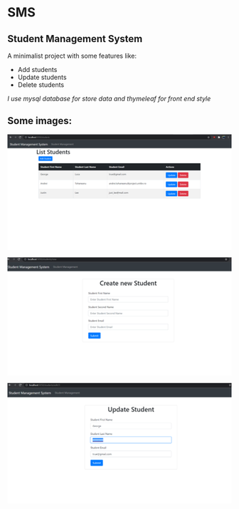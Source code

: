 
#  **SMS**

## Student Management System

A minimalist project with some features like: 

  - Add students
  - Update students
  - Delete students


*I use mysql database for store data and thymeleaf for front end style*


## Some images:

![](/src/main/resources/static/index.png)

![](/src/main/resources/static/NewStudent.png)

![](/src/main/resources/static/UpdateStudent.png)
